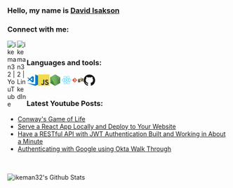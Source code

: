 ### Hello, my name is [David Isakson][website]

### Connect with me:

[<img align="left" alt="ikeman32 | YouTube" width="22px" src="https://cdn.jsdelivr.net/npm/simple-icons@v3/icons/youtube.svg" />][youtube]

[<img align="left" alt="ikeman32 | LinkedIn" width="22px" src="https://cdn.jsdelivr.net/npm/simple-icons@v3/icons/linkedin.svg" />][linkedin]

<br />

### Languages and tools:

[<img align="left" alt="Visual Studio Code" width="26px" src="https://raw.githubusercontent.com/github/explore/80688e429a7d4ef2fca1e82350fe8e3517d3494d/topics/visual-studio-code/visual-studio-code.png" />][vscode]
[<img align="left" alt="JavaScript" width="26px" src="https://raw.githubusercontent.com/github/explore/80688e429a7d4ef2fca1e82350fe8e3517d3494d/topics/javascript/javascript.png" />][js]
[<img align="left" alt="Node.js" width="26px" src="https://raw.githubusercontent.com/github/explore/80688e429a7d4ef2fca1e82350fe8e3517d3494d/topics/nodejs/nodejs.png" />][node]
[<img align="left" alt="React" width="26px" src="https://raw.githubusercontent.com/github/explore/80688e429a7d4ef2fca1e82350fe8e3517d3494d/topics/react/react.png" />][react]
[<img align="left" alt="Git" width="26px" src="https://raw.githubusercontent.com/github/explore/80688e429a7d4ef2fca1e82350fe8e3517d3494d/topics/git/git.png" />][git]
[<img align="left" alt="GitHub" width="26px" src="https://raw.githubusercontent.com/github/explore/78df643247d429f6cc873026c0622819ad797942/topics/github/github.png" />][github]

<br />
<br />

### Latest Youtube Posts:
<!-- YOUTUBE:START -->
- [Conway's Game of Life](https://www.youtube.com/watch?v=HlYkO2XYI8c)
- [Serve a React App Locally and Deploy to Your Website](https://www.youtube.com/watch?v=3wqwaiKtiFA)
- [Have a RESTful API with JWT Authentication Built and Working in About a Minute](https://www.youtube.com/watch?v=NrL9jYgAjcw)
- [Authenticating with Google using Okta Walk Through](https://www.youtube.com/watch?v=fuOMSySIq5I)
<!-- YOUTUBE:END -->
<br />
<br />

<img align="left" alt="ikeman32's Github Stats" src="https://github-readme-stats.vercel.app/api?username=ikeman32&show_icons=true&hide_border=true&theme=blue-green" />
<br />
<br />

[website]: https://davidhisakson.com/
[youtube]: https://www.youtube.com/channel/UCL11jXWKQ0kY6ljqoTRY_mw
[linkedin]: https://www.linkedin.com/in/david-h-isakson-ii/
[vscode]: https://code.visualstudio.com/
[github]: https://github.com/
[git]: https://git-scm.com/
[js]: https://www.javascript.com/
[react]: https://reactjs.org/
[node]: https://nodejs.org/en/
